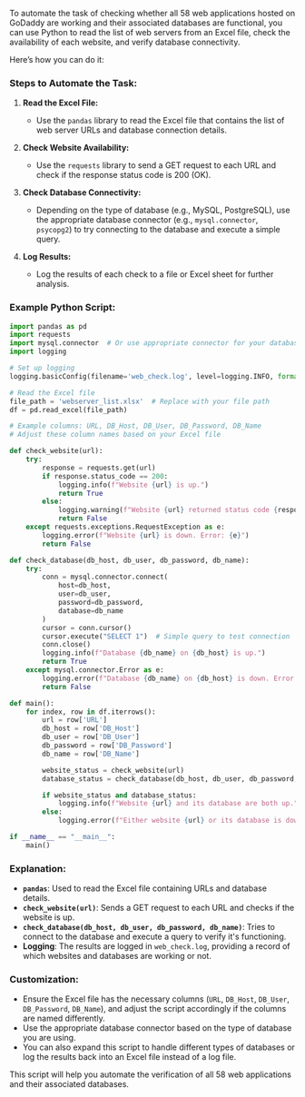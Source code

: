 To automate the task of checking whether all 58 web applications hosted on GoDaddy are working and their associated databases are functional, you can use Python to read the list of web servers from an Excel file, check the availability of each website, and verify database connectivity.

Here’s how you can do it:

### Steps to Automate the Task:

1. **Read the Excel File:**
   - Use the `pandas` library to read the Excel file that contains the list of web server URLs and database connection details.

2. **Check Website Availability:**
   - Use the `requests` library to send a GET request to each URL and check if the response status code is 200 (OK).

3. **Check Database Connectivity:**
   - Depending on the type of database (e.g., MySQL, PostgreSQL), use the appropriate database connector (e.g., `mysql.connector`, `psycopg2`) to try connecting to the database and execute a simple query.

4. **Log Results:**
   - Log the results of each check to a file or Excel sheet for further analysis.

### Example Python Script:

```python
import pandas as pd
import requests
import mysql.connector  # Or use appropriate connector for your database
import logging

# Set up logging
logging.basicConfig(filename='web_check.log', level=logging.INFO, format='%(asctime)s - %(message)s')

# Read the Excel file
file_path = 'webserver_list.xlsx'  # Replace with your file path
df = pd.read_excel(file_path)

# Example columns: URL, DB_Host, DB_User, DB_Password, DB_Name
# Adjust these column names based on your Excel file

def check_website(url):
    try:
        response = requests.get(url)
        if response.status_code == 200:
            logging.info(f"Website {url} is up.")
            return True
        else:
            logging.warning(f"Website {url} returned status code {response.status_code}.")
            return False
    except requests.exceptions.RequestException as e:
        logging.error(f"Website {url} is down. Error: {e}")
        return False

def check_database(db_host, db_user, db_password, db_name):
    try:
        conn = mysql.connector.connect(
            host=db_host,
            user=db_user,
            password=db_password,
            database=db_name
        )
        cursor = conn.cursor()
        cursor.execute("SELECT 1")  # Simple query to test connection
        conn.close()
        logging.info(f"Database {db_name} on {db_host} is up.")
        return True
    except mysql.connector.Error as e:
        logging.error(f"Database {db_name} on {db_host} is down. Error: {e}")
        return False

def main():
    for index, row in df.iterrows():
        url = row['URL']
        db_host = row['DB_Host']
        db_user = row['DB_User']
        db_password = row['DB_Password']
        db_name = row['DB_Name']

        website_status = check_website(url)
        database_status = check_database(db_host, db_user, db_password, db_name)

        if website_status and database_status:
            logging.info(f"Website {url} and its database are both up.")
        else:
            logging.error(f"Either website {url} or its database is down.")

if __name__ == "__main__":
    main()
```

### Explanation:

- **`pandas`**: Used to read the Excel file containing URLs and database details.
- **`check_website(url)`**: Sends a GET request to each URL and checks if the website is up.
- **`check_database(db_host, db_user, db_password, db_name)`**: Tries to connect to the database and execute a query to verify it's functioning.
- **Logging**: The results are logged in `web_check.log`, providing a record of which websites and databases are working or not.

### Customization:

- Ensure the Excel file has the necessary columns (`URL`, `DB_Host`, `DB_User`, `DB_Password`, `DB_Name`), and adjust the script accordingly if the columns are named differently.
- Use the appropriate database connector based on the type of database you are using.
- You can also expand this script to handle different types of databases or log the results back into an Excel file instead of a log file.

This script will help you automate the verification of all 58 web applications and their associated databases.
